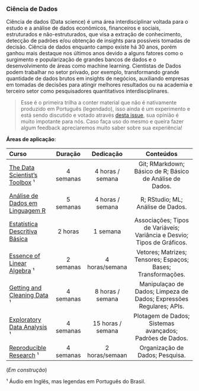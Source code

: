 ### Ciência de Dados

Ciência de dados (Data science) é uma área interdisciplinar voltada para o estudo e a análise de dados econômicos, financeiros e sociais, estruturados e não-estruturados, que visa a extração de conhecimento, detecção de padrões e/ou obtenção de insights para possíveis tomadas de decisão. Ciência de dados enquanto campo existe há 30 anos, porém ganhou mais destaque nos últimos anos devido a alguns fatores como o surgimento e popularização de grandes bancos de dados e o desenvolvimento de áreas como machine learning. Cientistas de Dados podem trabalhar no setor privado, por exemplo, transformando grande quantidade de dados brutos em insights de negócios, auxiliando empresas em tomadas de decisões para atingir melhores resultados ou na academia e terceiro setor como pesquisadores quantitativos interdisciplinares. 

> Esse é o primeira trilha a conter material que não é nativamente produzido em Português (legendado), isso ainda é um experimento e está sendo discutido e votado através [desta issue](https://github.com/Universidade-Livre/ciencia-da-computacao/issues/6), sua opinião é muito impotante para nós. Caso faça uso do mesmo e queira fazer algum feedback apreciaremos muito saber sobre sua experiência!

**Áreas de aplicação**:

Curso | Duração | Dedicação | Conteúdos
:-- | :--: | :--: | :--:
[The Data Scientist’s Toolbox](https://www.coursera.org/learn/data-scientists-tools?specialization=data-science-foundations-r) ¹ | 4 semanas | 4 horas / semana | Git; RMarkdown; Básico de R; Básico de Análise de Dados.
[Análise de Dados em Linguagem R](https://www.escolavirtual.gov.br/curso/325) | 5 semanas | 4 horas / semana | R; RStudio; ML; Análise de Dados.
[Estatística Descritiva Básica](https://www.youtube.com/playlist?list=PLw9ZE443YE45QSRr576gk6ZfhbWVjiIbr) | 2 horas | 1 semana | Associações; Tipos de Variáveis; Variância e Desvio; Tipos de Gráficos.
[Essence of Linear Algebra](https://www.youtube.com/playlist?list=PLZHQObOWTQDPD3MizzM2xVFitgF8hE_ab) ¹ | 2 semanas | 4 horas/semana |  Vetores; Matrizes; Tensores; Espaços; Bases; Transformações.
[Getting and Cleaning Data](https://www.coursera.org/learn/data-cleaning?specialization=data-science-foundations-r) ¹ | 4 semanas | 8 horas / semana | Manipulaçao de Dados; Limpeza de Dados; Expressões Regulares; APIs.
[Exploratory Data Analysis](https://www.coursera.org/learn/exploratory-data-analysis?specialization=data-science-foundations-r) ¹ | 4 semanas | 15 horas / semana | Plotagem de Dados; Sistemas avançados; Padrões de Dados.
[Reproducible Research](https://www.coursera.org/learn/reproducible-research?specialization=data-science-foundations-r) ¹ | 4 semanas | 2 horas/semaan | Organização de Dados; Pesquisa.
(*Em construção*)

¹ Áudio em Inglês, mas legendas em Português do Brasil.